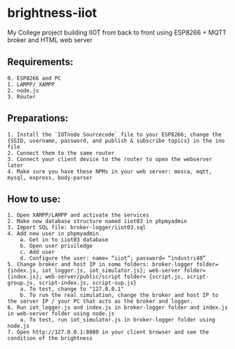 # brightness-iiot
My College project building IIOT from back to front using ESP8266 + MQTT broker and HTML web server

## Requirements: 
    0. ESP8266 and PC
    1. LAMPP/ XAMPP
    2. node.js
    3. Router

## Preparations:
    1. Install the `IOTnode Sourcecode` file to your ESP8266; change the {SSID, username, password, and publish & subscribe topics} in the ino file
    2. Connect them to the same router
    3. Connect your client device to the router to open the webserver later
    4. Make sure you have these NPMs in your web server: mosca, mqtt, mysql, express, body-parser

## How to use:
    1. Open XAMPP/LAMPP and activate the services
    2. Make new database structure named iiot03 in phpmyadmin
    3. Import SQL file: broker-logger/iiot03.sql
    4. Add new user in phpmyadmin
        a. Get in to iiot03 database
        b. Open user priviledge
        c. Add user
        d. Configure the user: name= “iiot”; password= “industri40”
    5. Change broker and host IP in some folders: broker-logger folder= {index.js, iot_logger.js, iot_simulator.js}; web-server folder= {index.js}; web-server/public/script folder= {script.js, script-group.js, script-index.js, script-sup.js}
        a. To test, change to "127.0.0.1"
        b. To run the real simulation, change the broker and host IP to  the server IP / your PC that acts as the broker and logger.
    6. Run iot_logger.js and index.js in broker-logger folder and index.js in web-server folder using node.js
        a. To test, run iot_simulator.js in broker-logger folder using node.js
    7. Open http://127.0.0.1:8080 in your client browser and see the condition of the brightness

